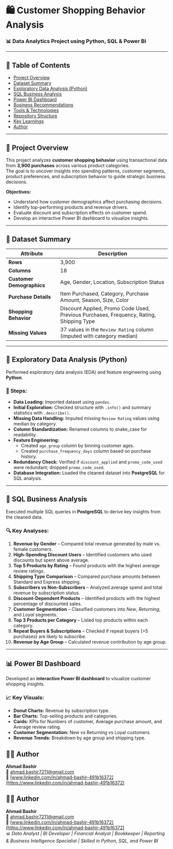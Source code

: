 # 🛍️ Customer Shopping Behavior Analysis

### 📊 Data Analytics Project using Python, SQL & Power BI

---

## 📘 Table of Contents
- [Project Overview](#-project-overview)
- [Dataset Summary](#-dataset-summary)
- [Exploratory Data Analysis (Python)](#-exploratory-data-analysis-python)
- [SQL Business Analysis](#-sql-business-analysis)
- [Power BI Dashboard](#-power-bi-dashboard)
- [Business Recommendations](#-business-recommendations)
- [Tools & Technologies](#-tools--technologies)
- [Repository Structure](#-repository-structure)
- [Key Learnings](#-key-learnings)
- [Author](#-author)

---

## 🚀 Project Overview

This project analyzes **customer shopping behavior** using transactional data from **3,900 purchases** across various product categories.  
The goal is to uncover insights into spending patterns, customer segments, product preferences, and subscription behavior to guide strategic business decisions.

**Objectives:**
- Understand how customer demographics affect purchasing decisions.  
- Identify top-performing products and revenue drivers.  
- Evaluate discount and subscription effects on customer spend.  
- Develop an interactive Power BI dashboard to visualize insights.  

---

## 📂 Dataset Summary

| Attribute | Description |
|------------|-------------|
| **Rows** | 3,900 |
| **Columns** | 18 |
| **Customer Demographics** | Age, Gender, Location, Subscription Status |
| **Purchase Details** | Item Purchased, Category, Purchase Amount, Season, Size, Color |
| **Shopping Behavior** | Discount Applied, Promo Code Used, Previous Purchases, Frequency, Rating, Shipping Type |
| **Missing Values** | 37 values in the `Review Rating` column (imputed with category median) |

---

## 🧹 Exploratory Data Analysis (Python)

Performed exploratory data analysis (EDA) and feature engineering using **Python**.

### 🔧 Steps:
- **Data Loading:** Imported dataset using `pandas`.
- **Initial Exploration:** Checked structure with `.info()` and summary statistics with `.describe()`.
- **Missing Data Handling:** Imputed missing `Review Rating` values using median by category.
- **Column Standardization:** Renamed columns to snake_case for readability.
- **Feature Engineering:**
  - Created `age_group` column by binning customer ages.
  - Created `purchase_frequency_days` column based on purchase history.
- **Redundancy Check:** Verified if `discount_applied` and `promo_code_used` were redundant; dropped `promo_code_used`.
- **Database Integration:** Loaded the cleaned dataset into **PostgreSQL** for SQL analysis.

---

## 🧠 SQL Business Analysis

Executed multiple SQL queries in **PostgreSQL** to derive key insights from the cleaned data.

### 🔍 Key Analyses:
1. **Revenue by Gender** – Compared total revenue generated by male vs. female customers.  
2. **High-Spending Discount Users** – Identified customers who used discounts but spent above average.  
3. **Top 5 Products by Rating** – Found products with the highest average review ratings.  
4. **Shipping Type Comparison** – Compared purchase amounts between Standard and Express shipping.  
5. **Subscribers vs Non-Subscribers** – Analyzed average spend and total revenue by subscription status.  
6. **Discount-Dependent Products** – Identified products with the highest percentage of discounted sales.  
7. **Customer Segmentation** – Classified customers into *New*, *Returning*, and *Loyal* segments.  
8. **Top 3 Products per Category** – Listed top products within each category.  
9. **Repeat Buyers & Subscriptions** – Checked if repeat buyers (>5 purchases) are likely to subscribe.  
10. **Revenue by Age Group** – Calculated revenue contribution by age group.

---

## 📊 Power BI Dashboard

Developed an **interactive Power BI dashboard** to visualize customer shopping insights.

### 📈 Key Visuals:
- **Donut Charts:** Revenue by subscription type.  
- **Bar Charts:** Top-selling products and categories.  
- **Cards:** KPIs for Numbers of customer, Average purchase amount, and Average review rating.  
- **Customer Segmentation:** New vs Returning vs Loyal customers.  
- **Revenue Trends:** Breakdown by age group and shipping type.  

## 👨‍💻 Author

**Ahmad Bashir**  
📧 [ahmad.bashir7211@gmail.com](mailto:ahmad.bashir7211@gmail.com)  
💼 [www.linkedin.com/in/ahmad-bashir-491b16372](https://www.linkedin.com/in/ahmad-bashir-491b16372)  
## 👨‍💻 Author

**Ahmad Bashir**  
📧 [ahmad.bashir7211@gmail.com](mailto:ahmad.bashir7211@gmail.com)  
💼 [www.linkedin.com/in/ahmad-bashir-491b16372](https://www.linkedin.com/in/ahmad-bashir-491b16372)  
📊 *Data Analyst | BI Developer | Financial Analyst | Bookkeeper | Reporting & Business Intelligence Specialist | Skilled in Python, SQL, and Power BI*
